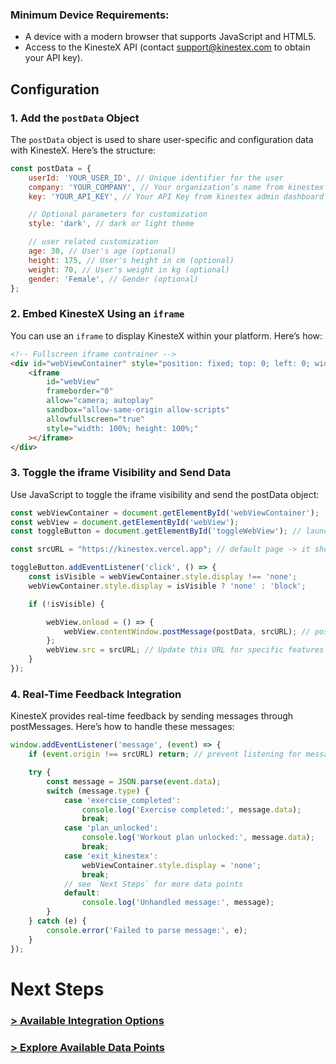 ### Minimum Device Requirements: 
- A device with a modern browser that supports JavaScript and HTML5.
- Access to the KinesteX API (contact support@kinestex.com to obtain your API key).

## Configuration
### 1. Add the `postData` Object
The `postData` object is used to share user-specific and configuration data with KinesteX. Here’s the structure:
```js
const postData = {
    userId: 'YOUR_USER_ID', // Unique identifier for the user
    company: 'YOUR_COMPANY', // Your organization’s name from kinestex admin dashboard
    key: 'YOUR_API_KEY', // Your API Key from kinestex admin dashboard

    // Optional parameters for customization
    style: 'dark', // dark or light theme

    // user related customization
    age: 30, // User's age (optional)
    height: 175, // User's height in cm (optional)
    weight: 70, // User's weight in kg (optional)
    gender: 'Female', // Gender (optional)
};
```

### 2. Embed KinesteX Using an `iframe`
You can use an `iframe` to display KinesteX within your platform. Here’s how:
```html
<!-- Fullscreen iframe contrainer -->
<div id="webViewContainer" style="position: fixed; top: 0; left: 0; width: 100%; height: 100%; display: none;">
    <iframe 
        id="webView" 
        frameborder="0"
        allow="camera; autoplay"
        sandbox="allow-same-origin allow-scripts"
        allowfullscreen="true"
        style="width: 100%; height: 100%;"
    ></iframe>
</div>
```
### 3. Toggle the iframe Visibility and Send Data
Use JavaScript to toggle the iframe visibility and send the postData object:
```js
const webViewContainer = document.getElementById('webViewContainer');
const webView = document.getElementById('webView');
const toggleButton = document.getElementById('toggleWebView'); // launch button

const srcURL = "https://kinestex.vercel.app"; // default page -> it should change depending on feature you want to display (see `Next Steps`)

toggleButton.addEventListener('click', () => {
    const isVisible = webViewContainer.style.display !== 'none';
    webViewContainer.style.display = isVisible ? 'none' : 'block';

    if (!isVisible) {

        webView.onload = () => {
            webView.contentWindow.postMessage(postData, srcURL); // post initial data to start session
        };
        webView.src = srcURL; // Update this URL for specific features
    }
});
```
### 4. Real-Time Feedback Integration
KinesteX provides real-time feedback by sending messages through postMessages. Here’s how to handle these messages:
```js
window.addEventListener('message', (event) => {
    if (event.origin !== srcURL) return; // prevent listening for messages from other sources for security

    try {
        const message = JSON.parse(event.data);
        switch (message.type) {
            case 'exercise_completed':
                console.log('Exercise completed:', message.data);
                break;
            case 'plan_unlocked':
                console.log('Workout plan unlocked:', message.data);
                break;
            case 'exit_kinestex':
                webViewContainer.style.display = 'none';
                break;
            // see `Next Steps` for more data points
            default:
                console.log('Unhandled message:', message);
        }
    } catch (e) {
        console.error('Failed to parse message:', e);
    }
});

```

### 
# Next Steps
### **[> Available Integration Options](integration/overview.md)**
### **[> Explore Available Data Points](data.md)**


